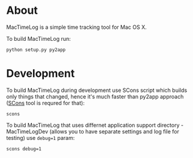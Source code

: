 # About

MacTimeLog is a simple time tracking tool for Mac OS X.

To build MacTimeLog run:

    python setup.py py2app


# Development

To build MacTimeLog during development use SCons script which builds only things
that changed, hence it's much faster than py2app approach
([SCons](http://www.scons.org) tool is requred for that):

    scons

To build MacTimeLog that uses differnet application support
directory - MacTimeLogDev (allows you to have separate settings and log file
for testing) use `debug=1` param:

    scons debug=1
